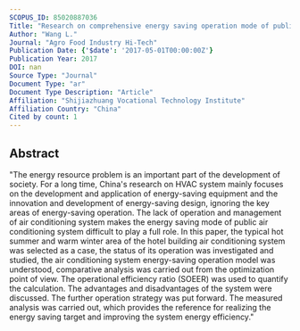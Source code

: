 ```yaml
---
SCOPUS_ID: 85020887036
Title: "Research on comprehensive energy saving operation mode of public building air conditioning system"
Author: "Wang L."
Journal: "Agro Food Industry Hi-Tech"
Publication Date: {'$date': '2017-05-01T00:00:00Z'}
Publication Year: 2017
DOI: nan
Source Type: "Journal"
Document Type: "ar"
Document Type Description: "Article"
Affiliation: "Shijiazhuang Vocational Technology Institute"
Affiliation Country: "China"
Cited by count: 1
---
```


## Abstract
"The energy resource problem is an important part of the development of society. For a long time, China's research on HVAC system mainly focuses on the development and application of energy-saving equipment and the innovation and development of energy-saving design, ignoring the key areas of energy-saving operation. The lack of operation and management of air conditioning system makes the energy saving mode of public air conditioning system difficult to play a full role. In this paper, the typical hot summer and warm winter area of the hotel building air conditioning system was selected as a case, the status of its operation was investigated and studied, the air conditioning system energy-saving operation model was understood, comparative analysis was carried out from the optimization point of view. The operational efficiency ratio (SOEER) was used to quantify the calculation. The advantages and disadvantages of the system were discussed. The further operation strategy was put forward. The measured analysis was carried out, which provides the reference for realizing the energy saving target and improving the system energy efficiency."
